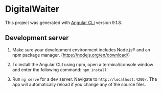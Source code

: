# DigitalWaiter

This project was generated with [Angular CLI](https://github.com/angular/angular-cli) version 9.1.8.

## Development server

1. Make sure your development environment includes Node.js® and an npm package manager. (https://nodejs.org/en/download/)

2. To install the Angular CLI using npm, open a terminal/console window and enter the following command: `npm install`

3. Run `ng serve` for a dev server. Navigate to `http://localhost:4200/`. The app will automatically reload if you change any of the source files.

